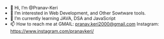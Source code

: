 - 👋 Hi, I’m @Pranav-Keri
- 👀 I’m interested in Web Development, and Other Sowtware tools.
- 🌱 I’m currently learning JAVA, DSA and JavaScript
- 📫 How to reach me at 
GMAIL: pranav.keri2000@gmail.com
Instagram: https://www.instagram.com/pranavkeri/


<!---
Pranav-Keri/Pranav-Keri is a ✨ special ✨ repository because its `README.md` (this file) appears on your GitHub profile.
You can click the Preview link to take a look at your changes.
--->
